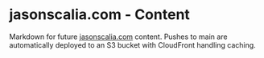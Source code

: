 # jasonscalia.com - Content

Markdown for future [jasonscalia.com](jasonscalia.com) content. Pushes to main are automatically deployed to an S3 bucket with CloudFront handling caching.
